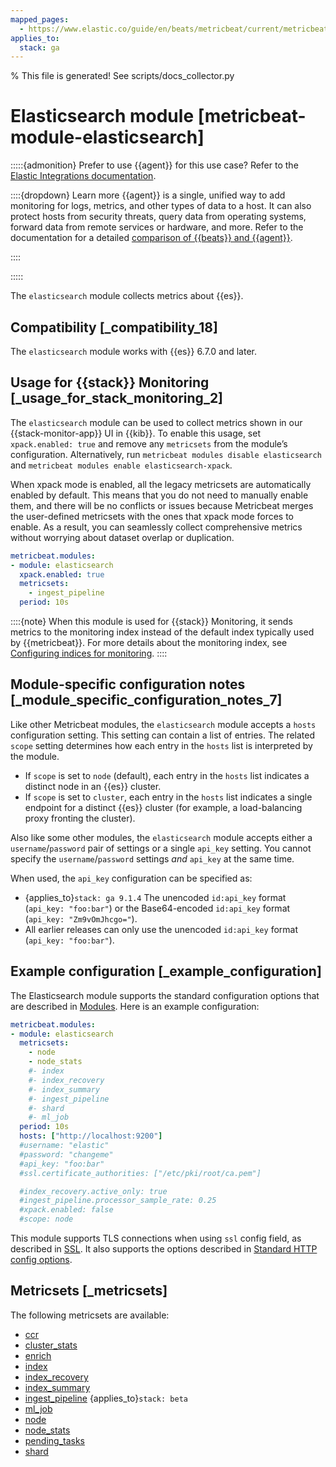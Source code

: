```yaml
---
mapped_pages:
  - https://www.elastic.co/guide/en/beats/metricbeat/current/metricbeat-module-elasticsearch.html
applies_to:
  stack: ga
---
```


% This file is generated! See scripts/docs_collector.py

# Elasticsearch module [metricbeat-module-elasticsearch]

:::::{admonition} Prefer to use {{agent}} for this use case?
Refer to the [Elastic Integrations documentation](integration-docs://reference/elasticsearch/index.md).

::::{dropdown} Learn more
{{agent}} is a single, unified way to add monitoring for logs, metrics, and other types of data to a host. It can also protect hosts from security threats, query data from operating systems, forward data from remote services or hardware, and more. Refer to the documentation for a detailed [comparison of {{beats}} and {{agent}}](docs-content://reference/fleet/index.md).

::::


:::::


The `elasticsearch` module collects metrics about {{es}}.


## Compatibility [_compatibility_18]

The `elasticsearch` module works with {{es}} 6.7.0 and later.

## Usage for {{stack}} Monitoring [_usage_for_stack_monitoring_2]

The `elasticsearch` module can be used to collect metrics shown in our {{stack-monitor-app}} UI in {{kib}}. To enable this usage, set `xpack.enabled: true` and remove any `metricsets` from the module’s configuration. Alternatively, run `metricbeat modules disable elasticsearch` and `metricbeat modules enable elasticsearch-xpack`.

When xpack mode is enabled, all the legacy metricsets are automatically enabled by default. This means that you do not need to manually enable them, and there will be no conflicts or issues because Metricbeat merges the user-defined metricsets with the ones that xpack mode forces to enable. As a result, you can seamlessly collect comprehensive metrics without worrying about dataset overlap or duplication.

```yaml
metricbeat.modules:
- module: elasticsearch
  xpack.enabled: true
  metricsets:
    - ingest_pipeline
  period: 10s
```

::::{note}
When this module is used for {{stack}} Monitoring, it sends metrics to the monitoring index instead of the default index typically used by {{metricbeat}}. For more details about the monitoring index, see [Configuring indices for monitoring](docs-content://deploy-manage/monitor/monitoring-data/configuring-data-streamsindices-for-monitoring.md).
::::



## Module-specific configuration notes [_module_specific_configuration_notes_7]

Like other Metricbeat modules, the `elasticsearch` module accepts a `hosts` configuration setting. This setting can contain a list of entries. The related `scope` setting determines how each entry in the `hosts` list is interpreted by the module.

* If `scope` is set to `node` (default), each entry in the `hosts` list indicates a distinct node in an {{es}} cluster.
* If `scope` is set to `cluster`, each entry in the `hosts` list indicates a single endpoint for a distinct {{es}} cluster (for example, a load-balancing proxy fronting the cluster).

Also like some other modules, the `elasticsearch` module accepts either a `username`/`password` pair of settings or a single `api_key` setting. You cannot specify the `username`/`password` settings _and_ `api_key` at the same time.

When used, the `api_key`  configuration can be specified as:

* {applies_to}`stack: ga 9.1.4` The unencoded `id:api_key` format (`api_key: "foo:bar"`) or the Base64-encoded `id:api_key` format (`api_key: "Zm9vOmJhcgo="`).
* All earlier releases can only use the unencoded `id:api_key` format (`api_key: "foo:bar"`).


## Example configuration [_example_configuration]

The Elasticsearch module supports the standard configuration options that are described in [Modules](/reference/metricbeat/configuration-metricbeat.md). Here is an example configuration:

```yaml
metricbeat.modules:
- module: elasticsearch
  metricsets:
    - node
    - node_stats
    #- index
    #- index_recovery
    #- index_summary
    #- ingest_pipeline
    #- shard
    #- ml_job
  period: 10s
  hosts: ["http://localhost:9200"]
  #username: "elastic"
  #password: "changeme"
  #api_key: "foo:bar"
  #ssl.certificate_authorities: ["/etc/pki/root/ca.pem"]

  #index_recovery.active_only: true
  #ingest_pipeline.processor_sample_rate: 0.25
  #xpack.enabled: false
  #scope: node
```

This module supports TLS connections when using `ssl` config field, as described in [SSL](/reference/metricbeat/configuration-ssl.md). It also supports the options described in [Standard HTTP config options](/reference/metricbeat/configuration-metricbeat.md#module-http-config-options).


## Metricsets [_metricsets]

The following metricsets are available:

* [ccr](/reference/metricbeat/metricbeat-metricset-elasticsearch-ccr.md)
* [cluster_stats](/reference/metricbeat/metricbeat-metricset-elasticsearch-cluster_stats.md)
* [enrich](/reference/metricbeat/metricbeat-metricset-elasticsearch-enrich.md)
* [index](/reference/metricbeat/metricbeat-metricset-elasticsearch-index.md)
* [index_recovery](/reference/metricbeat/metricbeat-metricset-elasticsearch-index_recovery.md)
* [index_summary](/reference/metricbeat/metricbeat-metricset-elasticsearch-index_summary.md)
* [ingest_pipeline](/reference/metricbeat/metricbeat-metricset-elasticsearch-ingest_pipeline.md)  {applies_to}`stack: beta`
* [ml_job](/reference/metricbeat/metricbeat-metricset-elasticsearch-ml_job.md)
* [node](/reference/metricbeat/metricbeat-metricset-elasticsearch-node.md)
* [node_stats](/reference/metricbeat/metricbeat-metricset-elasticsearch-node_stats.md)
* [pending_tasks](/reference/metricbeat/metricbeat-metricset-elasticsearch-pending_tasks.md)
* [shard](/reference/metricbeat/metricbeat-metricset-elasticsearch-shard.md)
